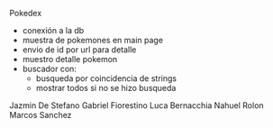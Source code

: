 Pokedex

- conexión a la db
- muestra de pokemones en main page
- envio de id por url para detalle
- muestro detalle pokemon
- buscador con:
  - busqueda por coincidencia de strings
  - mostrar todos si no se hizo busqueda





Jazmin De Stefano
Gabriel Fiorestino
Luca Bernacchia
Nahuel Rolon
Marcos Sanchez
